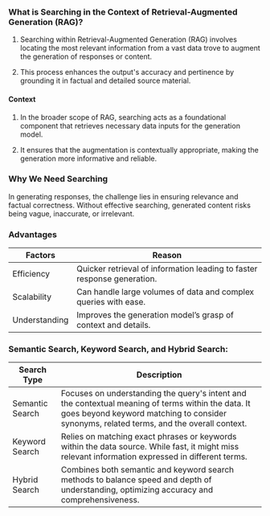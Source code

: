 ### What is Searching in the Context of Retrieval-Augmented Generation (RAG)?

1. Searching within Retrieval-Augmented Generation (RAG) involves locating the
   most relevant information from a vast data trove to augment the generation of
   responses or content.

2. This process enhances the output's accuracy and pertinence by grounding it in
   factual and detailed source material.

#### **Context**

1. In the broader scope of RAG, searching acts as a foundational component that
   retrieves necessary data inputs for the generation model.

2. It ensures that the augmentation is contextually appropriate, making the
   generation more informative and reliable.

### Why We Need Searching

In generating responses, the challenge lies in ensuring relevance and factual
correctness. Without effective searching, generated content risks being vague,
inaccurate, or irrelevant.

### **Advantages**

<table class="table-size-for-cloud-services">
    <thead>
        <tr>
            <th>Factors</th>
            <th>Reason</th>
        </tr>
    </thead>
    <tbody>
        <tr>
            <td><span class="custom-header">Efficiency</span></td>
            <td>Quicker retrieval of information leading to faster response generation.</td>
        </tr>
        <tr>
            <td><span class="custom-header">Scalability</span></td>
            <td>Can handle large volumes of data and complex queries with ease.</td>
        </tr>
        <tr>
            <td><span class="custom-header">Understanding</span></td>
            <td>Improves the generation model’s grasp of context and details.</td>
        </tr>
    </tbody>
</table>

### **Semantic Search, Keyword Search, and Hybrid Search**:

<table class="table-size-for-cloud-services">
    <thead>
        <tr>
            <th>Search Type</th>
            <th>Description</th>
        </tr>
    </thead>
    <tbody>
        <tr>
            <td><span class="custom-header">Semantic Search</span></td>
            <td>Focuses on understanding the query's intent and the contextual meaning of terms within the data. It goes beyond keyword matching to consider synonyms, related terms, and the overall context.</td>
        </tr>
        <tr>
            <td><span class="custom-header">Keyword Search</span></td>
            <td>Relies on matching exact phrases or keywords within the data source. While fast, it might miss relevant information expressed in different terms.</td>
        </tr>
        <tr>
            <td><span class="custom-header">Hybrid Search</span></td>
            <td>Combines both semantic and keyword search methods to balance speed and depth of understanding, optimizing accuracy and comprehensiveness.</td>
        </tr>
    </tbody>
</table>
